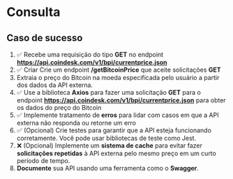 # Consulta

## Caso de sucesso

1. ✅ Recebe uma requisição do tipo **GET** no endpoint **https://api.coindesk.com/v1/bpi/currentprice.json**
2. ✅ Criar Crie um endpoint **/getBitcoinPrice** que aceite solicitações **GET**
3. Extraia o preço do Bitcoin na moeda especificada pelo usuário a partir dos dados da API externa.
4. ✅ Use a biblioteca **Axios** para fazer uma solicitação **GET** para o endpoint **https://api.coindesk.com/v1/bpi/currentprice.json** para obter os dados do preço do Bitcoin
5. ✅ Implemente tratamento de **erros** para lidar com casos em que a API externa não responda ou retorne um erro
6. ✅ (Opcional) Crie testes para garantir que a API esteja funcionando corretamente. Você pode usar bibliotecas de teste como Jest.
7. ❌ (Opcional) Implemente um **sistema de cache** para evitar fazer **solicitações repetidas** à API externa pelo mesmo preço em um curto período de tempo.
8. **Documente** sua API usando uma ferramenta como o **Swagger**.